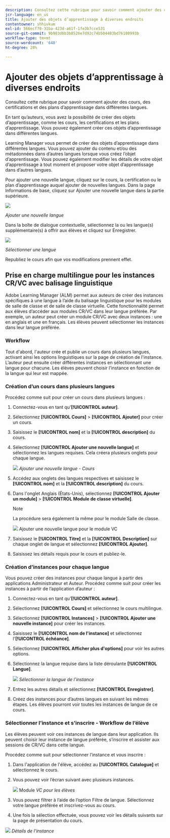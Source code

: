 ```yaml
---
description: Consultez cette rubrique pour savoir comment ajouter des cours, des certifications et des plans d’apprentissage dans différentes langues.
jcr-language: en_us
title: Ajouter des objets d’apprentissage à diverses endroits
contentowner: shhivkum
exl-id: 566ecf70-31ba-423d-a61f-1fe3b7cce531
source-git-commit: 9b983d6b3b8526e7d92c74b504403bd76180993b
workflow-type: tm+mt
source-wordcount: '640'
ht-degree: 28%

---
```


# Ajouter des objets d’apprentissage à diverses endroits

Consultez cette rubrique pour savoir comment ajouter des cours, des certifications et des plans d’apprentissage dans différentes langues.

En tant qu’auteurs, vous avez la possibilité de créer des objets d’apprentissage, comme les cours, les certifications et les plans d’apprentissage. Vous pouvez également créer ces objets d’apprentissage dans différentes langues.

Learning Manager vous permet de créer des objets d’apprentissage dans différentes langues. Vous pouvez ajouter du contenu et/ou des métadonnées dans d’autres langues lorsque vous créez l’objet d’apprentissage. Vous pouvez également modifier les détails de votre objet d’apprentissage à tout moment et proposer votre objet d’apprentissage dans d’autres langues.

Pour ajouter une nouvelle langue, cliquez sur le cours, la certification ou le plan d’apprentissage auquel ajouter de nouvelles langues. Dans la page Informations de base, cliquez sur Ajouter une nouvelle langue dans la partie supérieure.

![](assets/addnewlocale.png)

*Ajouter une nouvelle langue*

Dans la boîte de dialogue contextuelle, sélectionnez la ou les langue(s) supplémentaire(s) à offrir aux élèves et cliquez sur Enregistrer.

![](assets/selectlang.png)

*Sélectionner une langue*

Republiez le cours afin que vos modifications prennent effet.

## Prise en charge multilingue pour les instances CR/VC avec balisage linguistique

Adobe Learning Manager (ALM) permet aux auteurs de créer des instances spécifiques à une langue à l’aide du balisage linguistique pour les modules de salle de classe et de salle de classe virtuelle. Cette fonctionnalité permet aux élèves d’accéder aux modules CR/VC dans leur langue préférée. Par exemple, un auteur peut créer un module CR/VC avec deux instances : une en anglais et une en français. Les élèves peuvent sélectionner les instances dans leur langue préférée.

### Workflow

Tout d&#39;abord, l&#39;auteur crée et publie un cours dans plusieurs langues, activant ainsi les options linguistiques sur la page de création de l&#39;instance. L’auteur peut ensuite créer différentes instances en sélectionnant une langue pour chacune. Les élèves peuvent choisir l’instance en fonction de la langue qui leur est mappée.

### Création d’un cours dans plusieurs langues

Procédez comme suit pour créer un cours dans plusieurs langues :

1. Connectez-vous en tant qu&#39;**[!UICONTROL auteur]**.
2. Sélectionnez **[!UICONTROL Cours]** > **[!UICONTROL Ajouter]** pour créer un cours.
3. Saisissez le **[!UICONTROL nom]** et la **[!UICONTROL description]** du cours.
4. Sélectionnez **[!UICONTROL Ajouter une nouvelle langue]** et sélectionnez les langues requises. Cela créera plusieurs onglets pour chaque langue.

   ![](assets/language-tabs.png)
   _Ajouter une nouvelle langue - Cours_
5. Accédez aux onglets des langues respectives et saisissez le **[!UICONTROL nom]** et la **[!UICONTROL description]** du cours.
6. Dans l&#39;onglet Anglais (États-Unis), sélectionnez **[!UICONTROL Ajouter un module]** > **[!UICONTROL Module de classe virtuelle]**.

   >[!NOTE]
   >
   >La procédure sera également la même pour le module Salle de classe.

   ![](assets/vc-page.png)
Ajouter une nouvelle langue pour le module VC

7. Saisissez le **[!UICONTROL Titre]** et la **[!UICONTROL Description]** sur chaque onglet de langue et sélectionnez **[!UICONTROL Ajouter]**.
8. Saisissez les détails requis pour le cours et publiez-le.

### Création d’instances pour chaque langue

Vous pouvez créer des instances pour chaque langue à partir des applications Administrateur et Auteur. Procédez comme suit pour créer les instances à partir de l’application d’auteur :

1. Connectez-vous en tant qu&#39;**[!UICONTROL auteur]**.
2. Sélectionnez **[!UICONTROL Cours]** et sélectionnez le cours multilingue.
3. Sélectionnez **[!UICONTROL Instances]** > **[!UICONTROL Ajouter une nouvelle instance]** pour créer les instances.
4. Saisissez le **[!UICONTROL nom de l&#39;instance]** et sélectionnez l&#39;**[!UICONTROL échéance]**.
5. Sélectionnez **[!UICONTROL Afficher plus d&#39;options]** pour voir les autres options.
6. Sélectionnez la langue requise dans la liste déroulante **[!UICONTROL Langue]**.

   ![](assets/select-language.png)
   _Sélectionner la langue de l&#39;instance_

7. Entrez les autres détails et sélectionnez **[!UICONTROL Enregistrer]**.
8. Créez des instances pour d’autres langues en suivant les mêmes étapes. Les élèves pourront voir toutes les instances de langue de ce cours.

### Sélectionner l’instance et s’inscrire - Workflow de l’élève

Les élèves peuvent voir ces instances de langue dans leur application. Ils peuvent choisir leur instance de langue préférée, s’inscrire et assister aux sessions de CR/VC dans cette langue.

Procédez comme suit pour sélectionner l’instance et vous inscrire :

1. Dans l&#39;application de l&#39;élève, accédez au **[!UICONTROL Catalogue]** et sélectionnez le cours.
2. Vous pouvez voir l’écran suivant avec plusieurs instances.

   ![](assets/learner-view.png)
   Module _VC pour les élèves_

3. Vous pouvez filtrer à l’aide de l’option Filtre de langue. Sélectionnez votre langue préférée et inscrivez-vous au cours.
4. Une fois la sélection effectuée, vous pouvez voir les détails suivants sur la page de présentation du cours.

![](assets/course-overview.png)
_Détails de l’instance_

